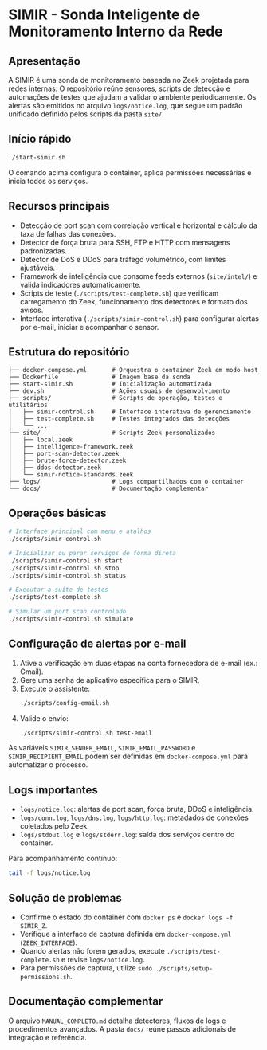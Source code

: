 # SIMIR - Sonda Inteligente de Monitoramento Interno da Rede

## Apresentação
A SIMIR é uma sonda de monitoramento baseada no Zeek projetada para redes internas. O repositório reúne sensores, scripts de detecção e automações de testes que ajudam a validar o ambiente periodicamente. Os alertas são emitidos no arquivo `logs/notice.log`, que segue um padrão unificado definido pelos scripts da pasta `site/`.

## Início rápido
```bash
./start-simir.sh
```
O comando acima configura o container, aplica permissões necessárias e inicia todos os serviços.

## Recursos principais
- Detecção de port scan com correlação vertical e horizontal e cálculo da taxa de falhas das conexões.
- Detector de força bruta para SSH, FTP e HTTP com mensagens padronizadas.
- Detector de DoS e DDoS para tráfego volumétrico, com limites ajustáveis.
- Framework de inteligência que consome feeds externos (`site/intel/`) e valida indicadores automaticamente.
- Scripts de teste (`./scripts/test-complete.sh`) que verificam carregamento do Zeek, funcionamento dos detectores e formato dos avisos.
- Interface interativa (`./scripts/simir-control.sh`) para configurar alertas por e-mail, iniciar e acompanhar o sensor.

## Estrutura do repositório
```
├── docker-compose.yml       # Orquestra o container Zeek em modo host
├── Dockerfile               # Imagem base da sonda
├── start-simir.sh           # Inicialização automatizada
├── dev.sh                   # Ações usuais de desenvolvimento
├── scripts/                 # Scripts de operação, testes e utilitários
│   ├── simir-control.sh     # Interface interativa de gerenciamento
│   ├── test-complete.sh     # Testes integrados das detecções
│   └── ...
├── site/                    # Scripts Zeek personalizados
│   ├── local.zeek
│   ├── intelligence-framework.zeek
│   ├── port-scan-detector.zeek
│   ├── brute-force-detector.zeek
│   ├── ddos-detector.zeek
│   └── simir-notice-standards.zeek
├── logs/                    # Logs compartilhados com o container
└── docs/                    # Documentação complementar
```

## Operações básicas
```bash
# Interface principal com menu e atalhos
./scripts/simir-control.sh

# Inicializar ou parar serviços de forma direta
./scripts/simir-control.sh start
./scripts/simir-control.sh stop
./scripts/simir-control.sh status

# Executar a suíte de testes
./scripts/test-complete.sh

# Simular um port scan controlado
./scripts/simir-control.sh simulate
```

## Configuração de alertas por e-mail
1. Ative a verificação em duas etapas na conta fornecedora de e-mail (ex.: Gmail).
2. Gere uma senha de aplicativo específica para o SIMIR.
3. Execute o assistente:
   ```bash
   ./scripts/config-email.sh
   ```
4. Valide o envio:
   ```bash
   ./scripts/simir-control.sh test-email
   ```
As variáveis `SIMIR_SENDER_EMAIL`, `SIMIR_EMAIL_PASSWORD` e `SIMIR_RECIPIENT_EMAIL` podem ser definidas em `docker-compose.yml` para automatizar o processo.

## Logs importantes
- `logs/notice.log`: alertas de port scan, força bruta, DDoS e inteligência.
- `logs/conn.log`, `logs/dns.log`, `logs/http.log`: metadados de conexões coletados pelo Zeek.
- `logs/stdout.log` e `logs/stderr.log`: saída dos serviços dentro do container.

Para acompanhamento contínuo:
```bash
tail -f logs/notice.log
```

## Solução de problemas
- Confirme o estado do container com `docker ps` e `docker logs -f SIMIR_Z`.
- Verifique a interface de captura definida em `docker-compose.yml` (`ZEEK_INTERFACE`).
- Quando alertas não forem gerados, execute `./scripts/test-complete.sh` e revise `logs/notice.log`.
- Para permissões de captura, utilize `sudo ./scripts/setup-permissions.sh`.

## Documentação complementar
O arquivo `MANUAL_COMPLETO.md` detalha detectores, fluxos de logs e procedimentos avançados. A pasta `docs/` reúne passos adicionais de integração e referência.

